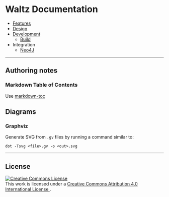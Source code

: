 # Waltz Documentation

- [Features](features/README.md)
- [Design](design)
- [Development](development)
  - [Build](development/build)
- Integration
  - [Neo4J](integration/neo4j)

----

## Authoring notes

### Markdown Table of Contents
Use [markdown-toc](https://github.com/jonschlinkert/markdown-toc)


## Diagrams

### Graphviz
Generate SVG from `.gv` files by running a command similar to:

```
dot -Tsvg <file>.gv -o <out>.svg
```

----

## License 

<a rel="license" href="http://creativecommons.org/licenses/by/4.0/">
    <img alt="Creative Commons License" style="border-width:0" src="https://i.creativecommons.org/l/by/4.0/88x31.png" />
</a>
<br/>
This work is licensed under a 
<a rel="license" href="http://creativecommons.org/licenses/by/4.0/">
    Creative Commons Attribution 4.0 International License
</a>.

